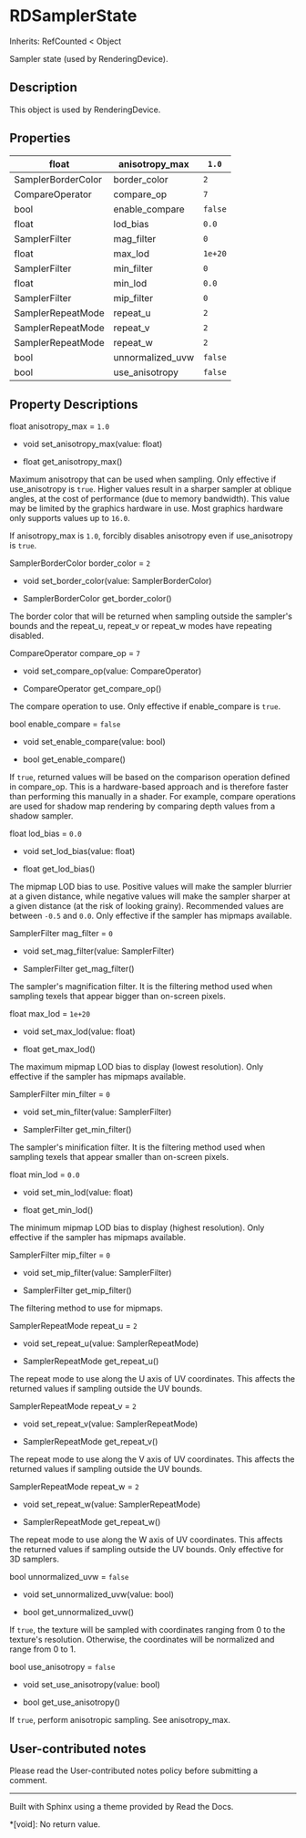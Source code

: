 # RDSamplerState

Inherits: RefCounted < Object

Sampler state (used by RenderingDevice).

## Description

This object is used by RenderingDevice.

## Properties

float | anisotropy_max | `1.0`  
---|---|---  
SamplerBorderColor | border_color | `2`  
CompareOperator | compare_op | `7`  
bool | enable_compare | `false`  
float | lod_bias | `0.0`  
SamplerFilter | mag_filter | `0`  
float | max_lod | `1e+20`  
SamplerFilter | min_filter | `0`  
float | min_lod | `0.0`  
SamplerFilter | mip_filter | `0`  
SamplerRepeatMode | repeat_u | `2`  
SamplerRepeatMode | repeat_v | `2`  
SamplerRepeatMode | repeat_w | `2`  
bool | unnormalized_uvw | `false`  
bool | use_anisotropy | `false`  
  
## Property Descriptions

float anisotropy_max = `1.0`

  * void set_anisotropy_max(value: float)

  * float get_anisotropy_max()

Maximum anisotropy that can be used when sampling. Only effective if
use_anisotropy is `true`. Higher values result in a sharper sampler at oblique
angles, at the cost of performance (due to memory bandwidth). This value may
be limited by the graphics hardware in use. Most graphics hardware only
supports values up to `16.0`.

If anisotropy_max is `1.0`, forcibly disables anisotropy even if
use_anisotropy is `true`.

SamplerBorderColor border_color = `2`

  * void set_border_color(value: SamplerBorderColor)

  * SamplerBorderColor get_border_color()

The border color that will be returned when sampling outside the sampler's
bounds and the repeat_u, repeat_v or repeat_w modes have repeating disabled.

CompareOperator compare_op = `7`

  * void set_compare_op(value: CompareOperator)

  * CompareOperator get_compare_op()

The compare operation to use. Only effective if enable_compare is `true`.

bool enable_compare = `false`

  * void set_enable_compare(value: bool)

  * bool get_enable_compare()

If `true`, returned values will be based on the comparison operation defined
in compare_op. This is a hardware-based approach and is therefore faster than
performing this manually in a shader. For example, compare operations are used
for shadow map rendering by comparing depth values from a shadow sampler.

float lod_bias = `0.0`

  * void set_lod_bias(value: float)

  * float get_lod_bias()

The mipmap LOD bias to use. Positive values will make the sampler blurrier at
a given distance, while negative values will make the sampler sharper at a
given distance (at the risk of looking grainy). Recommended values are between
`-0.5` and `0.0`. Only effective if the sampler has mipmaps available.

SamplerFilter mag_filter = `0`

  * void set_mag_filter(value: SamplerFilter)

  * SamplerFilter get_mag_filter()

The sampler's magnification filter. It is the filtering method used when
sampling texels that appear bigger than on-screen pixels.

float max_lod = `1e+20`

  * void set_max_lod(value: float)

  * float get_max_lod()

The maximum mipmap LOD bias to display (lowest resolution). Only effective if
the sampler has mipmaps available.

SamplerFilter min_filter = `0`

  * void set_min_filter(value: SamplerFilter)

  * SamplerFilter get_min_filter()

The sampler's minification filter. It is the filtering method used when
sampling texels that appear smaller than on-screen pixels.

float min_lod = `0.0`

  * void set_min_lod(value: float)

  * float get_min_lod()

The minimum mipmap LOD bias to display (highest resolution). Only effective if
the sampler has mipmaps available.

SamplerFilter mip_filter = `0`

  * void set_mip_filter(value: SamplerFilter)

  * SamplerFilter get_mip_filter()

The filtering method to use for mipmaps.

SamplerRepeatMode repeat_u = `2`

  * void set_repeat_u(value: SamplerRepeatMode)

  * SamplerRepeatMode get_repeat_u()

The repeat mode to use along the U axis of UV coordinates. This affects the
returned values if sampling outside the UV bounds.

SamplerRepeatMode repeat_v = `2`

  * void set_repeat_v(value: SamplerRepeatMode)

  * SamplerRepeatMode get_repeat_v()

The repeat mode to use along the V axis of UV coordinates. This affects the
returned values if sampling outside the UV bounds.

SamplerRepeatMode repeat_w = `2`

  * void set_repeat_w(value: SamplerRepeatMode)

  * SamplerRepeatMode get_repeat_w()

The repeat mode to use along the W axis of UV coordinates. This affects the
returned values if sampling outside the UV bounds. Only effective for 3D
samplers.

bool unnormalized_uvw = `false`

  * void set_unnormalized_uvw(value: bool)

  * bool get_unnormalized_uvw()

If `true`, the texture will be sampled with coordinates ranging from 0 to the
texture's resolution. Otherwise, the coordinates will be normalized and range
from 0 to 1.

bool use_anisotropy = `false`

  * void set_use_anisotropy(value: bool)

  * bool get_use_anisotropy()

If `true`, perform anisotropic sampling. See anisotropy_max.

## User-contributed notes

Please read the User-contributed notes policy before submitting a comment.

* * *

Built with Sphinx using a theme provided by Read the Docs.

  *[void]: No return value.


